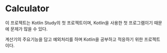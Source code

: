 # Calculator

이 프로젝트는 Kotlin Study의 첫 프로젝트이며, Kotlin을 사용한 첫 프로그램이기 때문에 문제가 많을 수 있다.

계산기의 주요기능을 담고 예외처리를 하며 Kotlin을 공부하고 적응하기 위한 프로젝트이다.



